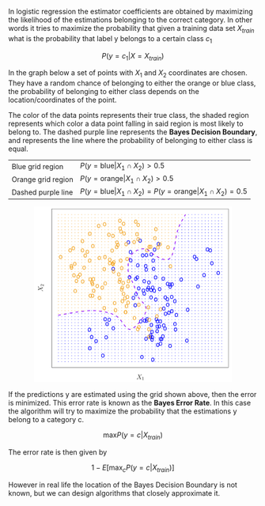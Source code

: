 In logistic regression the estimator coefficients are obtained by maximizing the likelihood of the estimations  belonging to the correct category. In other words it tries to maximize the probability that given a training data set  $X_{train}$ what is the probability that label y belongs to a certain class  $c_1$
 
$$P(y=c_1|X=X_{train}) $$
 
In the graph below a set of points with $X_1$ and $X_2$ coordinates are chosen. They have a random chance of belonging to either the orange or blue class, the probability of belonging to either class depends on the location/coordinates of the point. 

The color of the data points represents their true class, the shaded region represents which color a data point falling in said region is most likely to belong to. The dashed purple line represents the **Bayes Decision Boundary**, and represents the line where the probability of belonging to either class is equal.

| | |
|---|---|
|Blue grid region |		$P(y= \text{blue} \|X_1 \cap X_2)>0.5$ |
|Orange grid region |	$P(y= \text{orange} \|X_1 \cap X_2)>0.5$|
|Dashed purple line |	$P(y= \text{blue} \|X_1 \cap X_2)= P(y= \text{orange} \|X_1 \cap X_2)=0.5$|

<p align="center">
  <img src="../../images/bayes_decision_boundary.png" alt="bayes_decision_boundary" width="400px"/>
</p>

If the predictions y are estimated using the grid shown above, then the error is minimized. This error rate is known as the **Bayes Error Rate**. In this case the algorithm will try to maximize the probability that the estimations y belong to a category c. 

 <!-- $$ \text{max}_c \{ P(y=c|X_{train}) \}$$ -->

 $$
 \text{max} P(y=c | X_{train})
 $$

The error rate is then given by

$$
1-E[ \text{max}_c P(y=c|X_{train}) ]
$$

However in real life the location of the Bayes Decision Boundary is not known, but we can design algorithms that closely approximate it. 

